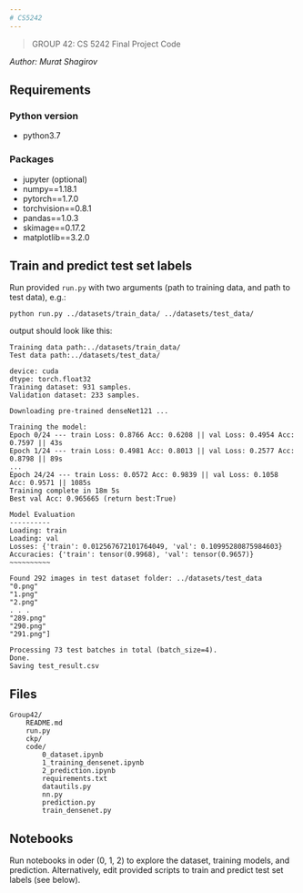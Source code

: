 ```yaml
---
# CS5242
---
```

> GROUP 42: CS 5242 Final Project Code

*Author: Murat Shagirov*

## Requirements
### Python version
- python3.7

### Packages
- jupyter (optional)
- numpy==1.18.1
- pytorch==1.7.0
- torchvision==0.8.1
- pandas==1.0.3
- skimage==0.17.2
- matplotlib==3.2.0

## Train and predict test set labels
Run provided `run.py` with two arguments (path to training data, and path to test data), e.g.:
```
python run.py ../datasets/train_data/ ../datasets/test_data/
```
output should look like this:
```
Training data path:../datasets/train_data/
Test data path:../datasets/test_data/

device: cuda
dtype: torch.float32
Training dataset: 931 samples. 
Validation dataset: 233 samples.

Downloading pre-trained denseNet121 ...

Training the model:
Epoch 0/24 --- train Loss: 0.8766 Acc: 0.6208 || val Loss: 0.4954 Acc: 0.7597 || 43s
Epoch 1/24 --- train Loss: 0.4981 Acc: 0.8013 || val Loss: 0.2577 Acc: 0.8798 || 89s
...
Epoch 24/24 --- train Loss: 0.0572 Acc: 0.9839 || val Loss: 0.1058 Acc: 0.9571 || 1085s
Training complete in 18m 5s
Best val Acc: 0.965665 (return best:True)

Model Evaluation
----------
Loading: train
Loading: val
Losses: {'train': 0.012567672101764049, 'val': 0.10995280875984603}
Accuracies: {'train': tensor(0.9968), 'val': tensor(0.9657)}
~~~~~~~~~~

Found 292 images in test dataset folder: ../datasets/test_data
"0.png"
"1.png"
"2.png"
. . .
"289.png"
"290.png"
"291.png"]

Processing 73 test batches in total (batch_size=4).
Done.
Saving test_result.csv
```

## Files
```
Group42/
    README.md
    run.py
    ckp/
    code/
        0_dataset.ipynb
        1_training_densenet.ipynb
        2_prediction.ipynb
        requirements.txt
        datautils.py
        nn.py
        prediction.py
        train_densenet.py
```

## Notebooks
Run notebooks in oder (0, 1, 2) to explore the dataset, training models, and prediction. Alternatively, edit provided scripts to train and predict test set labels (see below).

